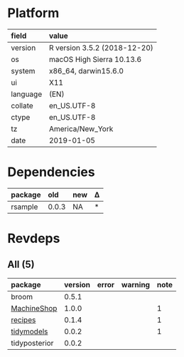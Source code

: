 # Platform

|field    |value                        |
|:--------|:----------------------------|
|version  |R version 3.5.2 (2018-12-20) |
|os       |macOS High Sierra 10.13.6    |
|system   |x86_64, darwin15.6.0         |
|ui       |X11                          |
|language |(EN)                         |
|collate  |en_US.UTF-8                  |
|ctype    |en_US.UTF-8                  |
|tz       |America/New_York             |
|date     |2019-01-05                   |

# Dependencies

|package |old   |new |Δ  |
|:-------|:-----|:---|:--|
|rsample |0.0.3 |NA  |*  |

# Revdeps

## All (5)

|package                                |version |error |warning |note |
|:--------------------------------------|:-------|:-----|:-------|:----|
|broom                                  |0.5.1   |      |        |     |
|[MachineShop](problems.md#machineshop) |1.0.0   |      |        |1    |
|[recipes](problems.md#recipes)         |0.1.4   |      |        |1    |
|[tidymodels](problems.md#tidymodels)   |0.0.2   |      |        |1    |
|tidyposterior                          |0.0.2   |      |        |     |

